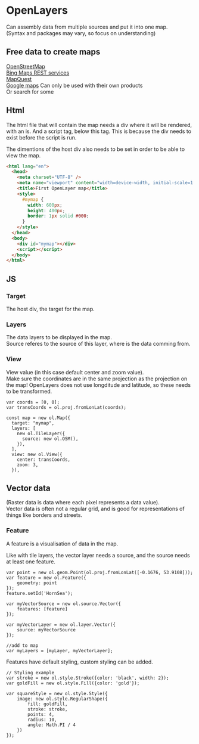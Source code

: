 # OpenLayers

Can assembly data from multiple sources and put it into one map.\
(Syntax and packages may vary, so focus on understanding)

## Free data to create maps

[OpenStreetMap](http://openstreetmap.org)\
[Bing Maps REST services](https://docs.microsoft.com/en-us/bingmaps/rest-services/?redirectedfrom=MSDN)\
[MapQuest](https://developer.mapquest.com/)\
[Google maps](http://dev.openlayers.org/examples/google.html) Can only be used with their own products\
Or search for some

## Html

The html file that will contain the map needs a div where it will be rendered, with an is. And a script tag, below this tag. This is because the div needs to exist before the script is run.

The dimentions of the host div also needs to be set in order to be able to view the map.

```html
<html lang="en">
  <head>
    <meta charset="UTF-8" />
    <meta name="viewport" content="width=device-width, initial-scale=1.0" />
    <title>First OpenLayer map</title>
    <style>
      #mymap {
        width: 600px;
        height: 400px;
        border: 1px solid #000;
      }
    </style>
  </head>
  <body>
    <div id="mymap"></div>
    <script></script>
  </body>
</html>
```

## JS

### Target

The host div, the target for the map.

### Layers

The data layers to be displayed in the map.\
Source referes to the source of this layer, where is the data comming from.

### View

View value (in this case default center and zoom value).\
Make sure the coordinates are in the same projection as the projection on the map! OpenLayers does not use longditude and latitude, so these needs to be transformed.

```JS
var coords = [0, 0];
var transCoords = ol.proj.fromLonLat(coords);

const map = new ol.Map({
  target: "mymap",
  layers: [
    new ol.TileLayer({
      source: new ol.OSM(),
    }),
  ],
  view: new ol.View({
    center: transCoords,
    zoom: 3,
  }),
```

## Vector data

(Raster data is data where each pixel represents a data value).\
Vector data is often not a regular grid, and is good for representations of things like borders and streets.

### Feature

A feature is a visualisation of data in the map.

Like with tile layers, the vector layer needs a source, and the source needs at least one feature.

```JS
var point = new ol.geom.Point(ol.proj.fromLonLat([-0.1676, 53.9108]));
var feature = new ol.Feature({
    geometry: point
});
feature.setId('HornSea');

var myVectorSource = new ol.source.Vector({
    features: [feature]
});

var myVectorLayer = new ol.layer.Vector({
    source: myVectorSource
});

//add to map
var myLayers = [myLayer, myVectorLayer];
```

Features have default styling, custom styling can be added.

```JS
// Styling example
var stroke = new ol.style.Stroke({color: 'black', width: 2});
var goldFill = new ol.style.Fill({color: 'gold'});

var squareStyle = new ol.style.Style({
    image: new ol.style.RegularShape({
        fill: goldFill,
        stroke: stroke,
        points: 4,
        radius: 10,
        angle: Math.PI / 4
    })
});
```
